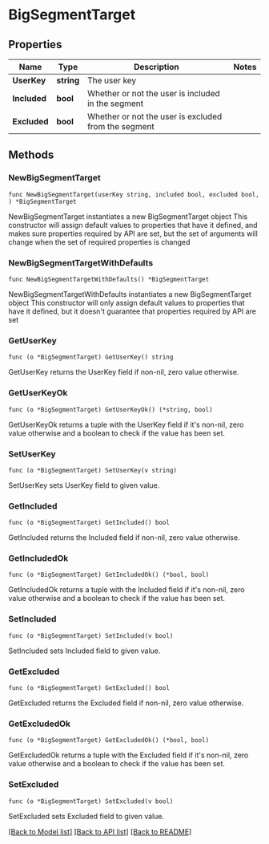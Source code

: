 # BigSegmentTarget

## Properties

Name | Type | Description | Notes
------------ | ------------- | ------------- | -------------
**UserKey** | **string** | The user key | 
**Included** | **bool** | Whether or not the user is included in the segment | 
**Excluded** | **bool** | Whether or not the user is excluded from the segment | 

## Methods

### NewBigSegmentTarget

`func NewBigSegmentTarget(userKey string, included bool, excluded bool, ) *BigSegmentTarget`

NewBigSegmentTarget instantiates a new BigSegmentTarget object
This constructor will assign default values to properties that have it defined,
and makes sure properties required by API are set, but the set of arguments
will change when the set of required properties is changed

### NewBigSegmentTargetWithDefaults

`func NewBigSegmentTargetWithDefaults() *BigSegmentTarget`

NewBigSegmentTargetWithDefaults instantiates a new BigSegmentTarget object
This constructor will only assign default values to properties that have it defined,
but it doesn't guarantee that properties required by API are set

### GetUserKey

`func (o *BigSegmentTarget) GetUserKey() string`

GetUserKey returns the UserKey field if non-nil, zero value otherwise.

### GetUserKeyOk

`func (o *BigSegmentTarget) GetUserKeyOk() (*string, bool)`

GetUserKeyOk returns a tuple with the UserKey field if it's non-nil, zero value otherwise
and a boolean to check if the value has been set.

### SetUserKey

`func (o *BigSegmentTarget) SetUserKey(v string)`

SetUserKey sets UserKey field to given value.


### GetIncluded

`func (o *BigSegmentTarget) GetIncluded() bool`

GetIncluded returns the Included field if non-nil, zero value otherwise.

### GetIncludedOk

`func (o *BigSegmentTarget) GetIncludedOk() (*bool, bool)`

GetIncludedOk returns a tuple with the Included field if it's non-nil, zero value otherwise
and a boolean to check if the value has been set.

### SetIncluded

`func (o *BigSegmentTarget) SetIncluded(v bool)`

SetIncluded sets Included field to given value.


### GetExcluded

`func (o *BigSegmentTarget) GetExcluded() bool`

GetExcluded returns the Excluded field if non-nil, zero value otherwise.

### GetExcludedOk

`func (o *BigSegmentTarget) GetExcludedOk() (*bool, bool)`

GetExcludedOk returns a tuple with the Excluded field if it's non-nil, zero value otherwise
and a boolean to check if the value has been set.

### SetExcluded

`func (o *BigSegmentTarget) SetExcluded(v bool)`

SetExcluded sets Excluded field to given value.



[[Back to Model list]](../README.md#documentation-for-models) [[Back to API list]](../README.md#documentation-for-api-endpoints) [[Back to README]](../README.md)


